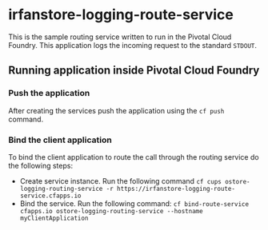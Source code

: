 irfanstore-logging-route-service
===============
This is the sample routing service written to run in the Pivotal Cloud Foundry. This application logs the incoming request to the standard `STDOUT`.

## Running application inside Pivotal Cloud Foundry

### Push the application
After creating the services push the application using the `cf push` command. 

### Bind the client application
To bind the client application to route the call through the routing service do the following steps:
* Create service instance. Run the following command `cf cups ostore-logging-routing-service -r https://irfanstore-logging-route-service.cfapps.io` 
* Bind the service. Run the following command: `cf bind-route-service cfapps.io ostore-logging-routing-service --hostname myClientApplication`
